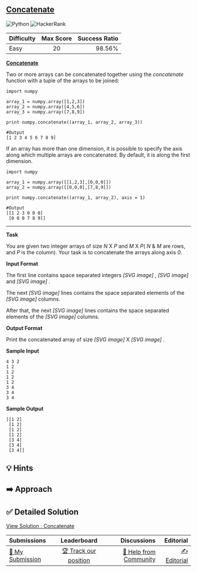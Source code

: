 ## [Concatenate](https://www.hackerrank.com/challenges/np-concatenate)

![Python](https://img.shields.io/badge/python-3670A0?style=for-the-badge&logo=python&logoColor=ffdd54) ![HackerRank](https://img.shields.io/badge/-Hackerrank-2EC866?style=for-the-badge&logo=HackerRank&logoColor=white)

| Difficulty | Max Score | Success Ratio |
| :--------- | :-------: | ------------: |
| Easy       |    20     |        98.56% |

[**Concatenate**](http://docs.scipy.org/doc/numpy/reference/generated/numpy.concatenate.html) 


Two or more arrays can be concatenated together using the *concatenate* function with a
tuple of the arrays to be joined:



```
import numpy

array_1 = numpy.array([1,2,3])
array_2 = numpy.array([4,5,6])
array_3 = numpy.array([7,8,9])

print numpy.concatenate((array_1, array_2, array_3))    

#Output
[1 2 3 4 5 6 7 8 9]

```

If an array has more than one dimension, it is possible to specify the axis along which multiple arrays are concatenated. By default, it is along the first dimension.



```
import numpy

array_1 = numpy.array([[1,2,3],[0,0,0]])
array_2 = numpy.array([[0,0,0],[7,8,9]])

print numpy.concatenate((array_1, array_2), axis = 1)   

#Output
[[1 2 3 0 0 0]
 [0 0 0 7 8 9]]    

```



---


**Task** 


You are given two integer arrays of size *N* X *P* and *M* X *P*( *N* & *M* are rows, and *P* is the column). Your task is to concatenate the arrays along axis *0*.

**Input Format**

The first line contains space separated integers  *[SVG image]* ,  *[SVG image]*  and  *[SVG image]* .   

The next  *[SVG image]*  lines contains the space separated elements of the  *[SVG image]*  columns.   

After that, the next  *[SVG image]*  lines contains the space separated elements of the  *[SVG image]*  columns.

**Output Format**

Print the concatenated array of size  *[SVG image]* X *[SVG image]* .

**Sample Input**


```
4 3 2
1 2
1 2 
1 2
1 2
3 4
3 4
3 4 

```
**Sample Output**


```
[[1 2]
 [1 2]
 [1 2]
 [1 2]
 [3 4]
 [3 4]
 [3 4]] 

```

## 💡 Hints 

## ➡️ Approach 

## ✅ Detailed Solution
[View Solution : Concatenate](./concatenate.py)

| Submissions                                                                         |                                       Leaderboard                                        |                                                                         Discussions |                                                                     Editorial |
| :---------------------------------------------------------------------------------- | :--------------------------------------------------------------------------------------: | ----------------------------------------------------------------------------------: | ----------------------------------------------------------------------------: |
| [📝 My Submission](https://www.hackerrank.com/challenges/np-concatenate/submissions) | [🏆 Track our position](https://www.hackerrank.com/challenges/np-concatenate/leaderboard) | [🤔 Help from Community](https://www.hackerrank.com/challenges/np-concatenate/forum) | [✍️ Editorial](https://www.hackerrank.com/challenges/np-concatenate/editorial) |

